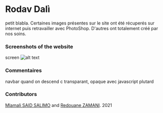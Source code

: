 # Rodav Dalì

petit blabla.
Certaines images présentes sur le site ont été récuperés sur internet puis retravailler avec PhotoShop. D'autres ont totalement créé par nos soins.

### Screenshots of the website
screen
![alt text](https://drive.google.com/file/d/1kwrKWnBpjzxv9E0iDYIGkNUXz6nTCzCr/view?usp=sharing "Logo Title Text 1")
### Commentaires 
navbar quand on descend c transparant, opaque avec javascript plutard
### Contributors
[Mlamali SAID SALIMO](https://www.linkedin.com/in/mlamalisaidsalimo) and [Redouane ZAMANI](https://www.linkedin.com/in/redouane-zamani-041184200/). 2021
